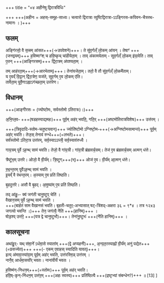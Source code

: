 +++
title = "०४ अहीनेषु द्विरात्रविधिः"

+++
+++(अहीनः = अहस्-समूह-साध्यः। चत्वारो द्विरात्राः व्युष्टिद्विरात्रा-ऽऽङ्गिरस-कपिवन-चैत्ररथ-नामानः । )+++  

## फलम्
अङ्गि॑रसो॒ वै स॒त्त्रम् आ॑सत+++(→उपवेशने)+++। ते सु॑व॒र्गल्ँ लो॒कम् आ॑यन् ।
तेषाꣳ॑ +++(जनद्वयम्)+++ ह॒विष्माꣳ॑श् च हवि॒ष्कृच् चा॑हीयेता॒म् ।
ताव् अ॑कामयेताम् - सुव॒र्गल्ँ लो॒कम् इ॑या॒वेति। ताव् ए॒तन् +++(आङ्गिरसम्)+++ द्वि॑रा॒त्रम् अ॑पश्यता॒म् ।  

तम् आह॑रता॒म्+++(→आरभेताम्)+++। तेना॑यजेता॒म्। ततो॒ वै तौ सु॑व॒र्गल्ँ लो॒कमै॑ताम्।  
य ए॒वव्ँ वि॒द्वान् द्वि॑रा॒त्रेण॒ यज॑ते, सुव॒र्गम् ए॒व लो॒कम् ए॑ति।  
तावैता॒म् पूर्वे॒णाऽह्नाऽग॑च्छता॒म् उत्त॑रेण।  

## विधानम्
+++(आङ्गीरसः = (ज्योष्टोमः, सर्वस्तोमो ऽतिरात्रः)।)+++

अ॒भि॒प्ल॒वᳶ +++(षडहस्याद्यमहः)+++ पूर्व॒म् अह॑र् भवति॒, गति॒र् +++(अष्टमोतिरात्रविशेषः)+++ उत्त॑रम् ।  

+++(त्रिवृदादि-स्तोम-चतुष्टयवान्)+++ ज्योति॑ष्टोमो ऽग्निष्टो॒मᳶ+++(→अग्निष्टोमसामान्तं)+++ पूर्व॒म् अह॑र् भवति। तेज॒स् तेनाव॑ रुन्धे+++(=लभते)+++।  
सर्व॑स्तोमो ऽतिरा॒त्र उत्त॑रम्, सर्व॒स्याऽऽप्त्यै॒ सर्व॒स्याव॑रुध्यै ।  

गाय॒त्रम् पूर्वे ऽह॒न्थ् साम॑ भवति। तेजो॒ वै गा॑य॒त्री। गा॑य॒त्री ब्र॑ह्मवर्च॒सम्। तेज॑ ए॒व ब्र॑ह्मवर्च॒सम् अत्मन् ध॑त्ते।

त्रैष्टु॑भ॒म् उत्त॑रे। ओजो॒ वै वी॒र्य॑म्। त्रि॒ष्टुग्+++(भ्)+++ ओज॑ ए॒व। वी॒र्य॑म् आ॒त्मन् ध॑त्ते।

र॒थ॒न्त॒रम् पूर्वेऽह॒न्थ् साम॑ भवति ।  
इ॒यव्ँ वै र॑थन्त॒रम्। अ॒स्याम् ए॒व प्रति॑ तिष्ठति।

बृ॒हदुत्त॑रे। असौ वै बृ॒हद्। अ॒मुष्या॑म् ए॒व प्रति॑ तिष्ठति।

तद् आ॑हु॒ᳶ- क्व॑ जग॑ती चानु॒ष्टुप् चेति॑ ।  
वैखान॒सम् पूर्वे ऽह॒न्थ् साम॑ भवति ।  
+++(बार्हतं साम वैखानसं भवति। बृहती-चतुर्-अभ्यासात् षट्-त्रिंशद्-अक्षरा ३६ = ९*४ । तत्र १२x३ जगत्यो भवन्ति ।)+++
तेन॒ जग॑त्यै॒ नैति॑ +++(हानिम्)+++ ।  
षोड॒श्य् उत्त॑रे॒ +++(यत्र द्वे चानुष्टुभौ)+++। तेना॑नु॒ष्टुभः॑ +++(नैति हानिम्)+++ ।

## कालसूचना
अथा॑हु॒र्- यथ् स॑मा॒ने᳚ ऽर्धमा॒से स्याता॑म् +++(द्वे अप्यहनी)+++,
अ॒न्य॒त॒रस्याह्नो॑ वी॒र्य॑म् अनु॑ पद्येत+++(=प्रसज्येत)+++ +++(- एकम् एवाहस् स्यादिति यावत्)+++।  
इत्य् अ॑मावा॒स्या॑या॒म् पूर्व॒म् अह॑र् भवति, उत्त॑रस्मि॒न्न् उत्त॑रम् ।  
नानै॒व् आर्ध॑मा॒सयो᳚र् भवतः। नाना॑वीर्ये भवतः ।

ह॒विष्म॑न्-निधन॒म्+++(=स्तोमः)+++ पूर्व॒म् अह॑र् भवति।  
हवि॒ष्-कृन्-नि॑धन॒म् उत्त॑र॒म् +++(अहः स्वस्य)+++ प्रति॑ष्ठित्यै +++(द्रष्टृभ्यां संबन्धेन?)+++ ॥ [13] ]
